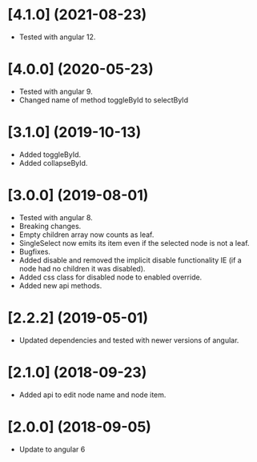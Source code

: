 <a name="4.1.0"></a>
# [4.1.0] (2021-08-23)

* Tested with angular 12.

<a name="4.0.0"></a>
# [4.0.0] (2020-05-23)

* Tested with angular 9.
* Changed name of method toggleById to selectById

<a name="3.1.0"></a>
# [3.1.0] (2019-10-13)

* Added toggleById.
* Added collapseById.

<a name="3.0.0"></a>
# [3.0.0] (2019-08-01)

* Tested with angular 8.
* Breaking changes.
* Empty children array now counts as leaf.
* SingleSelect now emits its item even if the selected node is not a leaf.
* Bugfixes.
* Added disable and removed the implicit disable functionality IE (if a node had no children it was disabled).
* Added css class for disabled node to enabled override.
* Added new api methods.

<a name="2.2.2"></a>
# [2.2.2] (2019-05-01)

* Updated dependencies and tested with newer versions of angular.

<a name="2.1.0"></a>
# [2.1.0] (2018-09-23)

* Added api to edit node name and node item.

<a name="2.0.0"></a>
# [2.0.0] (2018-09-05)

* Update to angular 6